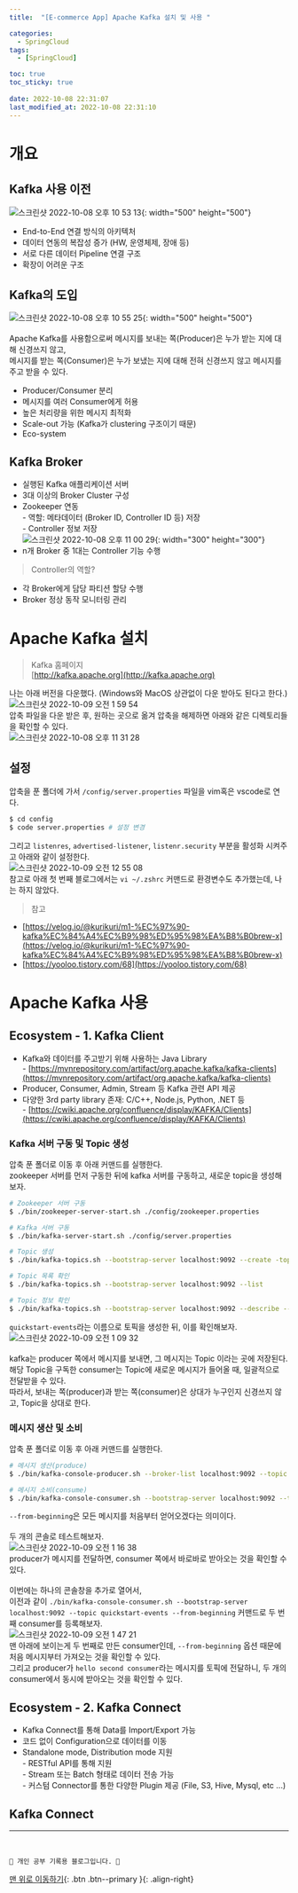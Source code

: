 ```yaml
---
title:  "[E-commerce App] Apache Kafka 설치 및 사용 "

categories:
  - SpringCloud
tags:
  - [SpringCloud]

toc: true
toc_sticky: true
 
date: 2022-10-08 22:31:07
last_modified_at: 2022-10-08 22:31:10
---
```


# 개요
## Kafka 사용 이전
![스크린샷 2022-10-08 오후 10 53 13](https://user-images.githubusercontent.com/59405576/194710995-d7583cb1-e29b-4852-b915-1a41d32fc0e0.png){: width="500" height="500"}
- End-to-End 연결 방식의 아키텍처
- 데이터 연동의 복잡성 증가 (HW, 운영체제, 장애 등)
- 서로 다른 데이터 Pipeline 연결 구조
- 확장이 어려운 구조

## Kafka의 도입
![스크린샷 2022-10-08 오후 10 55 25](https://user-images.githubusercontent.com/59405576/194711100-c1133275-3d11-47a0-aca8-0dc2cb082227.png){: width="500" height="500"}<br><br>
Apache Kafka를 사용함으로써 메시지를 보내는 쪽(Producer)은 누가 받는 지에 대해 신경쓰지 않고,<br>
메시지를 받는 쪽(Consumer)은 누가 보냈는 지에 대해 전혀 신경쓰지 않고 메시지를 주고 받을 수 있다.
- Producer/Consumer 분리
- 메시지를 여러 Consumer에게 허용
- 높은 처리량을 위한 메시지 최적화
- Scale-out 가능 (Kafka가 clustering 구조이기 때문)
- Eco-system

## Kafka Broker
- 실행된 Kafka 애플리케이션 서버
- 3대 이상의 Broker Cluster 구성
- Zookeeper 연동<br>- 역할: 메타데이터 (Broker ID, Controller ID 등) 저장<br>- Controller 정보 저장<br>![스크린샷 2022-10-08 오후 11 00 29](https://user-images.githubusercontent.com/59405576/194711330-adf88d45-f2a5-431e-9e89-f833b74e5f60.png){: width="300" height="300"}
- n개 Broker 중 1대는 Controller 기능 수행

> Controller의 역할?<br>
- 각 Broker에게 담당 파티션 할당 수행
- Broker 정상 동작 모니터링 관리

# Apache Kafka 설치
> Kafka 홈페이지<br>
[http://kafka.apache.org](http://kafka.apache.org)

나는 아래 버전을 다운했다. (Windows와 MacOS 상관없이 다운 받아도 된다고 한다.)<br>
![스크린샷 2022-10-09 오전 1 59 54](https://user-images.githubusercontent.com/59405576/194718923-6a9ba192-7d7f-4253-b299-53c06e08423c.png)<br>
압축 파일을 다운 받은 후, 원하는 곳으로 옮겨 압축을 해제하면 아래와 같은 디렉토리들을 확인할 수 있다.<br>
![스크린샷 2022-10-08 오후 11 31 28](https://user-images.githubusercontent.com/59405576/194712675-e8b193d8-45bf-426e-8ffe-61c3e877cbdd.png)

## 설정
압축을 푼 폴더에 가서 `/config/server.properties` 파일을 vim혹은 vscode로 연다.
```bash
$ cd config
$ code server.properties # 설정 변경
```
그리고 `listenres`, `advertised-listener`, `listenr.security` 부분을 활성화 시켜주고 아래와 같이 설정한다.<br>
![스크린샷 2022-10-09 오전 12 55 08](https://user-images.githubusercontent.com/59405576/194716309-5572488e-79fe-495c-93ab-1c2162d1c0f0.png)<br>
참고로 아래 첫 번째 블로그에서는 `vi ~/.zshrc` 커맨드로 환경변수도 추가했는데, 나는 하지 않았다.

> 참고<br>
- [https://velog.io/@kurikuri/m1-%EC%97%90-kafka%EC%84%A4%EC%B9%98%ED%95%98%EA%B8%B0brew-x](https://velog.io/@kurikuri/m1-%EC%97%90-kafka%EC%84%A4%EC%B9%98%ED%95%98%EA%B8%B0brew-x)
- [https://yooloo.tistory.com/68](https://yooloo.tistory.com/68)

# Apache Kafka 사용
## Ecosystem - 1. Kafka Client
- Kafka와 데이터를 주고받기 위해 사용하는 Java Library<br>- [https://mvnrepository.com/artifact/org.apache.kafka/kafka-clients](https://mvnrepository.com/artifact/org.apache.kafka/kafka-clients)
- Producer, Consumer, Admin, Stream 등 Kafka 관련 API 제공
- 다양한 3rd party library 존재: C/C++, Node.js, Python, .NET 등<br>- [https://cwiki.apache.org/confluence/display/KAFKA/Clients](https://cwiki.apache.org/confluence/display/KAFKA/Clients)

### Kafka 서버 구동 및 Topic 생성
압축 푼 폴더로 이동 후 아래 커맨드를 실행한다.<br>
zookeeper 서버를 먼저 구동한 뒤에 kafka 서버를 구동하고, 새로운 topic을 생성해보자.
```bash
# Zookeeper 서버 구동
$ ./bin/zookeeper-server-start.sh ./config/zookeeper.properties

# Kafka 서버 구동
$ ./bin/kafka-server-start.sh ./config/server.properties
```

```bash
# Topic 생성
$ ./bin/kafka-topics.sh --bootstrap-server localhost:9092 --create -topic quickstart-events --partitions 1

# Topic 목록 확인
$ ./bin/kafka-topics.sh --bootstrap-server localhost:9092 --list

# Topic 정보 확인
$ ./bin/kafka-topics.sh --bootstrap-server localhost:9092 --describe --topic quickstart-events
```
`quickstart-events`라는 이름으로 토픽을 생성한 뒤, 이를 확인해보자.<br>
![스크린샷 2022-10-09 오전 1 09 32](https://user-images.githubusercontent.com/59405576/194716914-a5cc7050-6707-47ba-98eb-1d8ebff8717a.png)<br><br>
kafka는 producer 쪽에서 메시지를 보내면, 그 메시지는 Topic 이라는 곳에 저장된다.<br>
해당 Topic을 구독한 consumer는 Topic에 새로운 메시지가 들어올 때, 일괄적으로 전달받을 수 있다.<br>
따라서, 보내는 쪽(producer)과 받는 쪽(consumer)은 상대가 누구인지 신경쓰지 않고, Topic을 상대로 한다.

### 메시지 생산 및 소비
압축 푼 폴더로 이동 후 아래 커맨드를 실행한다.
```bash
# 메시지 생산(produce)
$ ./bin/kafka-console-producer.sh --broker-list localhost:9092 --topic quickstart-events

# 메시지 소비(consume)
$ ./bin/kafka-console-consumer.sh --bootstrap-server localhost:9092 --topic quickstart-events --from-beginning
```
`--from-beginning`은 모든 메시지를 처음부터 얻어오겠다는 의미이다.<br><br>
두 개의 콘솔로 테스트해보자.<br>
![스크린샷 2022-10-09 오전 1 16 38](https://user-images.githubusercontent.com/59405576/194717208-f232d1b2-6c81-4aa5-bb1b-dd891fff1930.png)<br>
producer가 메시지를 전달하면, consumer 쪽에서 바로바로 받아오는 것을 확인할 수 있다.<br><br>
이번에는 하나의 콘솔창을 추가로 열어서, <br>
이전과 같이 `./bin/kafka-console-consumer.sh --bootstrap-server localhost:9092 --topic quickstart-events --from-beginning` 커맨드로 두 번째 consumer를 등록해보자.<br>
![스크린샷 2022-10-09 오전 1 47 21](https://user-images.githubusercontent.com/59405576/194718368-789b12b0-e187-40fb-a7ba-9fe25946918a.png)<br>
맨 아래에 보이는게 두 번째로 만든 consumer인데, `--from-beginning` 옵션 때문에 처음 메시지부터 가져오는 것을 확인할 수 있다.<br>
그리고 producer가 `hello second consumer`라는 메시지를 토픽에 전달하니, 두 개의 consumer에서 동시에 받아오는 것을 확인할 수 있다.

## Ecosystem - 2. Kafka Connect
- Kafka Connect를 통해 Data를 Import/Export 가능
- 코드 없이 Configuration으로 데이터를 이동
- Standalone mode, Distribution mode 지원<br>- RESTful API를 통해 지원<br>- Stream 또는 Batch 형태로 데이터 전송 가능<br>- 커스텀 Connector를 통한 다양한 Plugin 제공 (File, S3, Hive, Mysql, etc ...)




## Kafka Connect














***
<br>


    💛 개인 공부 기록용 블로그입니다. 👻

[맨 위로 이동하기](#){: .btn .btn--primary }{: .align-right}